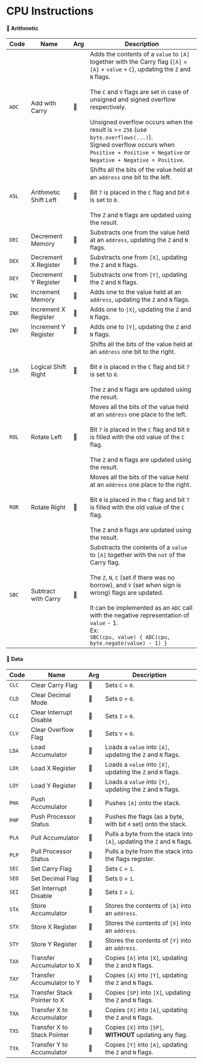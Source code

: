 # CPU Instructions

#### 🔢 Arithmetic

| Code  | Name                  | Arg | Description                                                                                                                                                                                                                                                                                                                                                                                                                    |
| ----- | --------------------- | --- | ------------------------------------------------------------------------------------------------------------------------------------------------------------------------------------------------------------------------------------------------------------------------------------------------------------------------------------------------------------------------------------------------------------------------------ |
| `ADC` | Add with Carry        | 🔢  | Adds the contents of a `value` to `[A]` together with the Carry flag (`[A]` = `[A]` + `value` + `C`), updating the `Z` and `N` flags.<br><br>The `C` and `V` flags are set in case of unsigned and signed overflow respectively.<br><br>Unsigned overflow occurs when the result is >= `256` (use `byte.overflows(...)`).<br>Signed overflow occurs when `Positive + Positive = Negative` or `Negative + Negative = Positive`. |
| `ASL` | Arithmetic Shift Left | 🐏  | Shifts all the bits of the value held at an `address` one bit to the left.<br><br>Bit `7` is placed in the `C` flag and bit `0` is set to `0`.<br><br>The `Z` and `N` flags are updated using the result.                                                                                                                                                                                                                      |
| `DEC` | Decrement Memory      | 🐏  | Substracts one from the value held at an `address`, updating the `Z` and `N` flags.                                                                                                                                                                                                                                                                                                                                            |
| `DEX` | Decrement X Register  | 🚫  | Substracts one from `[X]`, updating the `Z` and `N` flags.                                                                                                                                                                                                                                                                                                                                                                     |
| `DEY` | Decrement Y Register  | 🚫  | Substracts one from `[Y]`, updating the `Z` and `N` flags.                                                                                                                                                                                                                                                                                                                                                                     |
| `INC` | Increment Memory      | 🐏  | Adds one to the value held at an `address`, updating the `Z` and `N` flags.                                                                                                                                                                                                                                                                                                                                                    |
| `INX` | Increment X Register  | 🚫  | Adds one to `[X]`, updating the `Z` and `N` flags.                                                                                                                                                                                                                                                                                                                                                                             |
| `INY` | Increment Y Register  | 🚫  | Adds one to `[Y]`, updating the `Z` and `N` flags.                                                                                                                                                                                                                                                                                                                                                                             |
| `LSR` | Logical Shift Right   | 🐏  | Shifts all the bits of the value held at an `address` one bit to the right.<br><br>Bit `0` is placed in the `C` flag and bit `7` is set to `0`.<br><br>The `Z` and `N` flags are updated using the result.                                                                                                                                                                                                                     |
| `ROL` | Rotate Left           | 🐏  | Moves all the bits of the value held at an `address` one place to the left.<br><br>Bit `7` is placed in the `C` flag and bit `0` is filled with the old value of the `C` flag.<br><br>The `Z` and `N` flags are updated using the result.                                                                                                                                                                                      |
| `ROR` | Rotate Right          | 🐏  | Moves all the bits of the value held at an `address` one place to the right.<br><br>Bit `0` is placed in the `C` flag and bit `7` is filled with the old value of the `C` flag.<br><br>The `Z` and `N` flags are updated using the result.                                                                                                                                                                                     |
| `SBC` | Subtract with Carry   | 🔢  | Substracts the contents of a `value` to `[A]` together with the `not` of the Carry flag.<br><br>The `Z`, `N`, `C` (set if there was no borrow), and `V` (set when sign is wrong) flags are updated.<br><br>It can be implemented as an `ADC` call with the negative representation of `value` - 1.<br>Ex:<br>`SBC(cpu, value) { ADC(cpu, byte.negate(value) - 1) }`                                                            |

#### 🐏 Data

| Code  | Name                        | Arg | Description                                                             |
| ----- | --------------------------- | --- | ----------------------------------------------------------------------- |
| `CLC` | Clear Carry Flag            | 🚫  | Sets `C` = `0`.                                                         |
| `CLD` | Clear Decimal Mode          | 🚫  | Sets `D` = `0`.                                                         |
| `CLI` | Clear Interrupt Disable     | 🚫  | Sets `I` = `0`.                                                         |
| `CLV` | Clear Overflow Flag         | 🚫  | Sets `V` = `0`.                                                         |
| `LDA` | Load Accumulator            | 🔢  | Loads a `value` into `[A]`, updating the `Z` and `N` flags.             |
| `LDX` | Load X Register             | 🔢  | Loads a `value` into `[X]`, updating the `Z` and `N` flags.             |
| `LDY` | Load Y Register             | 🔢  | Loads a `value` into `[Y]`, updating the `Z` and `N` flags.             |
| `PHA` | Push Accumulator            | 🚫  | Pushes `[A]` onto the stack.                                            |
| `PHP` | Push Processor Status       | 🚫  | Pushes the flags (as a byte, with bit `4` set) onto the stack.          |
| `PLA` | Pull Accumulator            | 🚫  | Pulls a byte from the stack into `[A]`, updating the `Z` and `N` flags. |
| `PLP` | Pull Processor Status       | 🚫  | Pulls a byte from the stack into the flags register.                    |
| `SEC` | Set Carry Flag              | 🚫  | Sets `C` = `1`.                                                         |
| `SED` | Set Decimal Flag            | 🚫  | Sets `D` = `1`.                                                         |
| `SEI` | Set Interrupt Disable       | 🚫  | Sets `I` = `1`.                                                         |
| `STA` | Store Accumulator           | 🐏  | Stores the contents of `[A]` into an `address`.                         |
| `STX` | Store X Register            | 🐏  | Stores the contents of `[X]` into an `address`.                         |
| `STY` | Store Y Register            | 🐏  | Stores the contents of `[Y]` into an `address`.                         |
| `TAX` | Transfer Accumulator to X   | 🚫  | Copies `[A]` into `[X]`, updating the `Z` and `N` flags.                |
| `TAY` | Transfer Accumulator to Y   | 🚫  | Copies `[A]` into `[Y]`, updating the `Z` and `N` flags.                |
| `TSX` | Transfer Stack Pointer to X | 🚫  | Copies `[SP]` into `[X]`, updating the `Z` and `N` flags.               |
| `TXA` | Transfer X to Accumulator   | 🚫  | Copies `[X]` into `[A]`, updating the `Z` and `N` flags.                |
| `TXS` | Transfer X to Stack Pointer | 🚫  | Copies `[X]` into `[SP]`, **WITHOUT** updating any flag.                |
| `TYA` | Transfer Y to Accumulator   | 🚫  | Copies `[Y]` into `[A]`, updating the `Z` and `N` flags.                |
